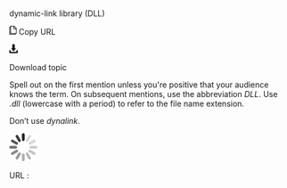 ﻿# 

dynamic-link library (DLL)

![Copy URL](media/dynamic-link-library-dll/Copy.png)
Copy URL

![Download](media/dynamic-link-library-dll/Download.png)

Download topic

Spell
out on the first mention unless you're positive that your audience
knows the term. On subsequent mentions, use the abbreviation *DLL*. Use *.dll* (lowercase with a period) to refer to the file name extension.

Don’t use *dynalink*.

![In progress](media/dynamic-link-library-dll/activity-large.gif)

URL :
